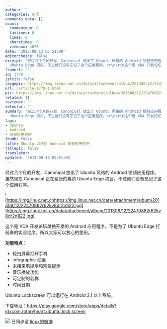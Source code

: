 ```yaml
---
author: ''
categories: 新闻
comments_data: []
count:
  commentnum: 0
  favtimes: 0
  likes: 0
  sharetimes: 0
  viewnum: 4670
date: '2013-08-13 05:51:00'
editorchoice: false
excerpt: "经过八个月的开发，Canonical 放出了 Ubuntu 风格的 Android 锁频应用程序。虽然现在 Canonical 正在紧张的筹资
  Ubuntu Edge 项目。不过他们没有忘记了这个应用程序。\r\n\r\n这个是 XDA 开发论坛单独开发的 Android 应用  ..."
fromurl: ''
id: 1778
islctt: false
largepic: https://img.linux.net.cn/data/attachment/album/201308/12/22470882r62kv8dr2n1j22.jpg
url: /article-1778-1.html
pic: https://img.linux.net.cn/data/attachment/album/201308/12/22470882r62kv8dr2n1j22.jpg.thumb.jpg
related: []
reviewer: ''
selector: ''
summary: "经过八个月的开发，Canonical 放出了 Ubuntu 风格的 Android 锁频应用程序。虽然现在 Canonical 正在紧张的筹资
  Ubuntu Edge 项目。不过他们没有忘记了这个应用程序。\r\n\r\n这个是 XDA 开发论坛单独开发的 Android 应用  ..."
tags:
- Ubuntu
- Android
- 锁频应用程序
thumb: false
title: Ubuntu 风格的 Android 锁频应用程序
titlepic: false
translator: ''
updated: '2013-08-13 05:51:00'
---
```


经过八个月的开发，Canonical 放出了 Ubuntu 风格的 Android 锁频应用程序。虽然现在 Canonical 正在紧张的筹资 Ubuntu Edge 项目。不过他们没有忘记了这个应用程序。


![https://img.linux.net.cnhttps://img.linux.net.cn/data/attachment/album/201308/12/22470882r62kv8dr2n1j22.jpg](https://img.linux.net.cn/data/attachment/album/201308/12/22470882r62kv8dr2n1j22.jpg)


这个是 XDA 开发论坛单独开发的 Android 应用程序，不是为了 Ubuntu Edge 打前奏的实验程序。所以大家可以放心的使用。


**功能特点：**


* 轻扫屏幕打开手机
* infographic 动画
* 未接来电提示和短信提示
* 音乐播放功能
* 可定制的名称
* 时间日期


Ubuntu Lockscreen 可以运行在 Android 2.1 以上系统。


下载地址：<https://play.google.com/store/apps/details?id=com.rotaryheart.ubuntu.lock.screen>


![](https://img.linux.net.cn/xwb/images/bgimg/icon_logo.png) 已同步至 [linux的微博](http://weibo.com/1772191555/A4uFlv9lR)